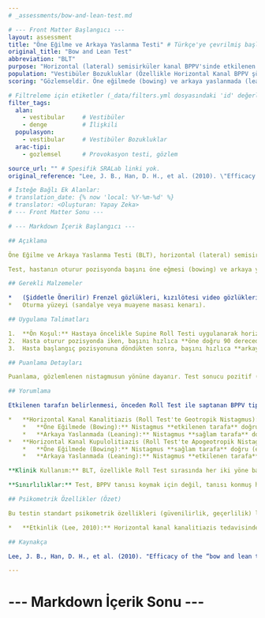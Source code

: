 ```yaml
---
# _assessments/bow-and-lean-test.md

# --- Front Matter Başlangıcı ---
layout: assessment
title: "Öne Eğilme ve Arkaya Yaslanma Testi" # Türkçe'ye çevrilmiş başlık
original_title: "Bow and Lean Test"
abbreviation: "BLT"
purpose: "Horizontal (lateral) semisirküler kanal BPPV'sinde etkilenen tarafı belirlemek için kullanılır."
population: "Vestibüler Bozukluklar (Özellikle Horizontal Kanal BPPV şüphesi olanlar)."
scoring: "Gözlemseldir. Öne eğilmede (bowing) ve arkaya yaslanmada (leaning) ortaya çıkan horizontal nistagmusun yönüne göre etkilenen taraf belirlenir (kanalitiazis ve kupulolitiazis için yorumlama farklıdır)."

# Filtreleme için etiketler (_data/filters.yml dosyasındaki 'id' değerleri kullanılacak)
filter_tags:
  alan:
    - vestibular     # Vestibüler
    - denge          # İlişkili
  populasyon:
    - vestibular     # Vestibüler Bozukluklar
  arac-tipi:
    - gozlemsel      # Provokasyon testi, gözlem

source_url: "" # Spesifik SRALab linki yok.
original_reference: "Lee, J. B., Han, D. H., et al. (2010). \"Efficacy of the “bow and lean test” for the management of horizontal canal benign paroxysmal positional vertigo.\" The Laryngoscope 120(11): 2339-2346." # Ana referans

# İsteğe Bağlı Ek Alanlar:
# translation_date: {% now 'local: %Y-%m-%d' %}
# translator: <Oluşturan: Yapay Zeka>
# --- Front Matter Sonu ---

# --- Markdown İçerik Başlangıcı ---

## Açıklama

Öne Eğilme ve Arkaya Yaslanma Testi (BLT), horizontal (lateral) semisirküler kanalı etkileyen Benign Paroksismal Pozisyonel Vertigo (BPPV) tanısı konulduktan sonra, hangi tarafın (sağ veya sol kulak) etkilendiğini belirlemeye yardımcı olan bir klinik testtir. Bu test genellikle, önce yapılan Supine Roll (Baş Çevirme) Testi ile horizontal kanal BPPV'si varlığı ve tipi (kanalitiazis veya kupulolitiazis) belirlendikten sonra, Roll Test'in etkilenen tarafı belirlemede yetersiz kaldığı durumlarda kullanılır.

Test, hastanın oturur pozisyonda başını öne eğmesi (bowing) ve arkaya yaslaması (leaning) sırasında ortaya çıkan horizontal nistagmusun yönünü gözlemlemeye dayanır. Nistagmusun yönü, BPPV'nin tipine (kanalitiazis veya kupulolitiazis) göre etkilenen taraf hakkında bilgi verir.

## Gerekli Malzemeler

*   (Şiddetle Önerilir) Frenzel gözlükleri, kızılötesi video gözlükleri (VNG) veya elektronistagmografi (ENG): Horizontal nistagmusu net bir şekilde gözlemlemek ve yönünü doğru belirlemek için gereklidir.
*   Oturma yüzeyi (sandalye veya muayene masası kenarı).

## Uygulama Talimatları

1.  **Ön Koşul:** Hastaya öncelikle Supine Roll Testi uygulanarak horizontal kanal BPPV'si varlığı ve tipi (geotropik nistagmus = kanalitiazis; apogeotropik nistagmus = kupulolitiazis) belirlenmelidir. Ayrıca servikal omurga ve vasküler (vertebral arter) patolojiler dışlanmalıdır.
2.  Hasta oturur pozisyonda iken, başını hızlıca **öne doğru 90 dereceden fazla** eğmesi istenir. Bu sırada ortaya çıkan horizontal nistagmusun yönü gözlemlenir (Bowing Nistagmus).
3.  Hasta başlangıç pozisyonuna döndükten sonra, başını hızlıca **arkaya doğru 45 dereceden fazla** yaslaması (ekstansiyona getirmesi) istenir. Bu sırada ortaya çıkan horizontal nistagmusun yönü gözlemlenir (Leaning Nystagmus).

## Puanlama Detayları

Puanlama, gözlemlenen nistagmusun yönüne dayanır. Test sonucu pozitif (etkilenen taraf belirlendi) veya negatif/belirsiz olarak yorumlanır.

## Yorumlama

Etkilenen tarafın belirlenmesi, önceden Roll Test ile saptanan BPPV tipine göre yapılır:

*   **Horizontal Kanal Kanalitiazis (Roll Test'te Geotropik Nistagmus):**
    *   **Öne Eğilmede (Bowing):** Nistagmus **etkilenen tarafa** doğru vurur.
    *   **Arkaya Yaslanmada (Leaning):** Nistagmus **sağlam tarafa** doğru (etkilenen tarafın tersine) vurur.
*   **Horizontal Kanal Kupulolitiazis (Roll Test'te Apogeotropik Nistagmus):**
    *   **Öne Eğilmede (Bowing):** Nistagmus **sağlam tarafa** doğru (etkilenen tarafın tersine) vurur.
    *   **Arkaya Yaslanmada (Leaning):** Nistagmus **etkilenen tarafa** doğru vurur.

**Klinik Kullanım:** BLT, özellikle Roll Test sırasında her iki yöne baş çevirmede de benzer şiddette nistagmus gözlemlendiğinde ve etkilenen tarafın belirlenmesi zor olduğunda kullanışlıdır. Lee ve ark. (2010) çalışmasında, BLT kullanılarak taraf belirlenen kanalitiazis vakalarında tedavi başarı oranının (repozisyon manevrası sonrası), sadece Roll Test ile taraf belirlenenlere göre daha yüksek olduğu bulunmuştur (%83.1 vs %67.4).

**Sınırlılıklar:** Test, BPPV tanısı koymak için değil, tanısı konmuş horizontal kanal BPPV'sinde tarafı belirlemek içindir. Ayırıcı tanı için uygun değildir.

## Psikometrik Özellikler (Özet)

Bu testin standart psikometrik özellikleri (güvenilirlik, geçerlilik) literatürde kapsamlı olarak çalışılmamıştır. Değeri daha çok klinik gözlem ve diğer testlerle (Roll Test) birlikte yorumlanmasına dayanır.

*   **Etkinlik (Lee, 2010):** Horizontal kanal kanalitiazis tedavisinde (repozisyon manevrası), BLT ile taraf belirlenen grupta remisyon oranı (%83.1), sadece Roll Test ile taraf belirlenen gruba (%67.4) göre anlamlı derecede daha yüksek bulunmuştur. Bu, BLT'nin doğru tarafı belirleyerek tedavi başarısını artırabileceğini düşündürmektedir.

## Kaynakça

Lee, J. B., Han, D. H., et al. (2010). "Efficacy of the “bow and lean test” for the management of horizontal canal benign paroxysmal positional vertigo." The Laryngoscope 120(11): 2339-2346.

---
```

# --- Markdown İçerik Sonu ---